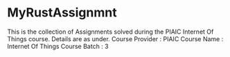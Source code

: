 # MyRustAssignmnt

This is the collection of Assignments solved during the PIAIC Internet Of Things course.
Details are as under.
Course Provider : PIAIC
Course Name : Internet Of Things
Course Batch : 3
